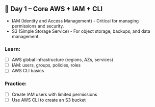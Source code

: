 ## 📅 Day 1 – Core AWS + IAM + CLI
- IAM (Identity and Access Management) - Critical for managing permissions and security.
- S3 (Simple Storage Service) - For object storage, backups, and data management.
### Learn:
- [ ] AWS global infrastructure (regions, AZs, services)
- [ ] IAM: users, groups, policies, roles
- [ ] AWS CLI basics

### Practice:
- [ ] Create IAM users with limited permissions
- [ ] Use AWS CLI to create an S3 bucket
